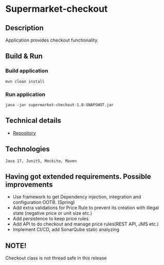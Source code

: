 # **Supermarket-checkout**

## Description

Application provides checkout functionality.

## Build & Run

### Build application

`mvn clean install`

### Run application

`java -jar supermarket-checkout-1.0-SNAPSHOT.jar`

## Technical details

- [Repository](https://github.com/kazimirov999/supermarket-checkout)

## Technologies

`Java 17, Junit5, Mockito, Maven`

## Having got extended requirements. Possible improvements

- Use framework to get Dependency injection, integration and configuration OOTB. (Spring)
- Add extra validations for Price Rule to prevent its creation with illegal state (negative price or unit size etc.)
- Add persistence to keep price rules
- Add API to do checkout and manage price rules(REST API, JMS etc.)
- Implement CI/CD, add SonarQube static analyzing

## NOTE!

Checkout class is not thread safe in this release